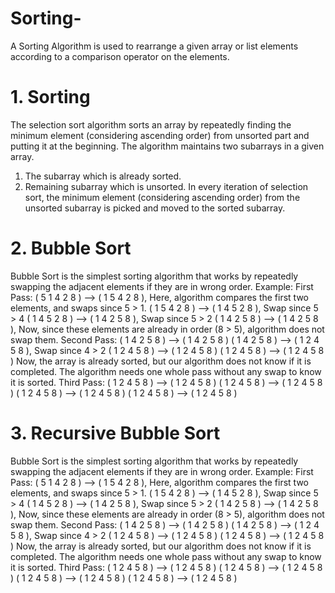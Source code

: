 # Sorting-
A Sorting Algorithm is used to rearrange a given array or list elements according to a comparison operator on the elements.

# 1. Sorting 
The selection sort algorithm sorts an array by repeatedly finding the minimum element (considering ascending order) from unsorted part and putting it at the beginning. The         algorithm maintains two subarrays in a given array.
  1) The subarray which is already sorted. 
  2) Remaining subarray which is unsorted.
  In every iteration of selection sort, the minimum element (considering ascending order) from the unsorted subarray is picked and moved to the sorted subarray. 
# 2. Bubble Sort
Bubble Sort is the simplest sorting algorithm that works by repeatedly swapping the adjacent elements if they are in wrong order.
  Example: 
  First Pass: 
  ( 5 1 4 2 8 ) –> ( 1 5 4 2 8 ), 
  Here, algorithm compares the first two elements, and swaps since 5 > 1. 
  ( 1 5 4 2 8 ) –>  ( 1 4 5 2 8 ), 
  Swap since 5 > 4 
  ( 1 4 5 2 8 ) –>  ( 1 4 2 5 8 ), 
  Swap since 5 > 2 
  ( 1 4 2 5 8 ) –> ( 1 4 2 5 8 ), 
  Now, since these elements are already in order (8 > 5), algorithm does not swap them.
  Second Pass: 
  ( 1 4 2 5 8 ) –> ( 1 4 2 5 8 ) 
  ( 1 4 2 5 8 ) –> ( 1 2 4 5 8 ), 
  Swap since 4 > 2 
  ( 1 2 4 5 8 ) –> ( 1 2 4 5 8 ) 
  ( 1 2 4 5 8 ) –>  ( 1 2 4 5 8 ) 
  Now, the array is already sorted, but our algorithm does not know if it is completed. 
  The algorithm needs one whole pass without any swap to know it is sorted.
  Third Pass: 
  ( 1 2 4 5 8 ) –> ( 1 2 4 5 8 ) 
  ( 1 2 4 5 8 ) –> ( 1 2 4 5 8 ) 
  ( 1 2 4 5 8 ) –> ( 1 2 4 5 8 ) 
  ( 1 2 4 5 8 ) –> ( 1 2 4 5 8 )
# 3. Recursive Bubble Sort
Bubble Sort is the simplest sorting algorithm that works by repeatedly swapping the adjacent elements if they are in wrong order.
Example: 
First Pass: 
( 5 1 4 2 8 ) –> ( 1 5 4 2 8 ), 
Here, algorithm compares the first two elements, and swaps since 5 > 1. 
( 1 5 4 2 8 ) –> ( 1 4 5 2 8 ), 
Swap since 5 > 4 
( 1 4 5 2 8 ) –> ( 1 4 2 5 8 ), 
Swap since 5 > 2 
( 1 4 2 5 8 ) –> ( 1 4 2 5 8 ), 
Now, since these elements are already in order (8 > 5), algorithm does not swap them.
Second Pass: 
( 1 4 2 5 8 ) –> ( 1 4 2 5 8 ) 
( 1 4 2 5 8 ) –> ( 1 2 4 5 8 ), Swap since 4 > 2 
( 1 2 4 5 8 ) –> ( 1 2 4 5 8 ) 
( 1 2 4 5 8 ) –> ( 1 2 4 5 8 ) 
Now, the array is already sorted, but our algorithm does not know if it is completed. 
The algorithm needs one whole pass without any swap to know it is sorted.
Third Pass: 
( 1 2 4 5 8 ) –> ( 1 2 4 5 8 ) 
( 1 2 4 5 8 ) –> ( 1 2 4 5 8 ) 
( 1 2 4 5 8 ) –> ( 1 2 4 5 8 ) 
( 1 2 4 5 8 ) –> ( 1 2 4 5 8 )

